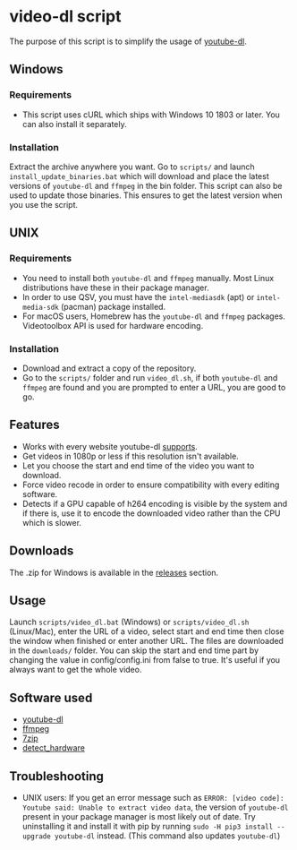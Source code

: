 # video-dl script

The purpose of this script is to simplify the usage of [youtube-dl](https://github.com/ytdl-org/youtube-dl).

## Windows

### Requirements

* This script uses cURL which ships with Windows 10 1803 or later. You can also install it separately.

### Installation

Extract the archive anywhere you want.
Go to `scripts/` and launch `install_update_binaries.bat` which will download and place the latest versions of `youtube-dl` and `ffmpeg` in the bin folder. This script can also be used to update those binaries. This ensures to get the latest version when you use the script.

## UNIX

### Requirements

* You need to install both `youtube-dl` and `ffmpeg` manually. Most Linux distributions have these in their package manager.
* In order to use QSV, you must have the `intel-mediasdk` (apt) or `intel-media-sdk` (pacman) package installed.
* For macOS users, Homebrew has the `youtube-dl` and `ffmpeg` packages. Videotoolbox API is used for hardware encoding.

### Installation

* Download and extract a copy of the repository.
* Go to the `scripts/` folder and run `video_dl.sh`, if both `youtube-dl` and `ffmpeg` are found and you are prompted to enter a URL, you are good to go.

## Features

* Works with every website youtube-dl [supports](https://ytdl-org.github.io/youtube-dl/supportedsites.html).
* Get videos in 1080p or less if this resolution isn't available.
* Let you choose the start and end time of the video you want to download.
* Force video recode in order to ensure compatibility with every editing software.
* Detects if a GPU capable of h264 encoding is visible by the system and if there is, use it to encode the downloaded video rather than the CPU which is slower.

## Downloads

The .zip for Windows is available in the [releases](https://github.com/Kenshin9977/video-dl-script/releases) section.

## Usage

Launch `scripts/video_dl.bat` (Windows) or `scripts/video_dl.sh` (Linux/Mac), enter the URL of a video, select start and end time then close the window when finished or enter another URL. The files are downloaded in the `downloads/` folder.
You can skip the start and end time part by changing the value in config/config.ini from false to true. It's useful if you always want to get the whole video.

## Software used

* [youtube-dl](https://github.com/ytdl-org/youtube-dl)
* [ffmpeg](https://github.com/FFmpeg/FFmpeg)
* [7zip](https://www.7-zip.org/download.html)
* [detect_hardware](https://github.com/Kenshin9977/Detect_hardware)

## Troubleshooting

* UNIX users: If you get an error message such as `ERROR: [video code]: Youtube said: Unable to extract video data`, the version of `youtube-dl` present in your package manager is most likely out of date. Try uninstalling it and install it with pip by running `sudo -H pip3 install --upgrade youtube-dl` instead. (This command also updates `youtube-dl`)